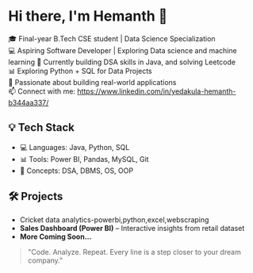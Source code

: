 # Hi there, I'm Hemanth 👋

🎓 Final-year B.Tech CSE student | Data Science Specialization  
💻 Aspiring Software Developer | Exploring Data science and machine learning 
🌱 Currently building DSA skills in Java, and solving Leetcode  
📊 Exploring Python + SQL for Data Projects  
🚀 Passionate about building real-world applications  
📫 Connect with me: https://www.linkedin.com/in/yedakula-hemanth-b344aa337/ 

## 💡 Tech Stack
- 💻 Languages: Java, Python, SQL  
- 📊 Tools: Power BI, Pandas, MySQL, Git  
- 🧠 Concepts: DSA, DBMS, OS, OOP  

## 🛠 Projects
- Cricket data analytics-powerbi,python,excel,webscraping 
- **Sales Dashboard (Power BI)** – Interactive insights from retail dataset  
- **More Coming Soon...**

> "Code. Analyze. Repeat. Every line is a step closer to your dream company."
